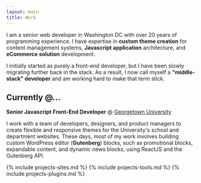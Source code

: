 ```yaml
---
layout: main
title: Work
---
```


I am a senior web developer in Washington DC with over 20 years of programming experience. I have expertise in **custom theme creation** for content management systems, **Javascript application** architecture, and **eCommerce solution** development.

I initially started as purely a front-end developer, but I have been slowly migrating further back in the stack. As a result, I now call myself a **"middle-stack" developer** and am working hard to make that term stick.

## Currently @...

**Senior Javascript Front-End Developer** @ [Georgetown University](https://georgetown.edu)

I work with a team of developers, designers, and product managers to create flexible and responsive themes for the University's school and department websites. These days, most of my work involves building custom WordPress editor (**Gutenberg**) blocks, such as promotional blocks, expandable content, and dynamic news blocks, using ReactJS and the Gutenberg API.

{% include projects-sites.md %}
{% include projects-tools.md %}
{% include projects-plugins.md %}
